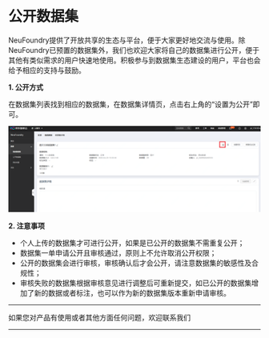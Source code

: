 # 公开数据集

NeuFoundry提供了开放共享的生态与平台，便于大家更好地交流与使用。除NeuFoundry已预置的数据集外，我们也欢迎大家将自己的数据集进行公开，便于其他有类似需求的用户快速地使用。积极参与到数据集生态建设的用户，平台也会给予相应的支持与鼓励。

**1. 公开方式**  

在数据集列表找到相应的数据集，在数据集详情页，点击右上角的“设置为公开”即可。

![选择公开](../../../../../image/AI-and-Machine-Learning/NeuFoundry/8.1.4/8.1.4.2/8.1.4.2.3/1.png)

**2. 注意事项**  

- 个人上传的数据集才可进行公开，如果是已公开的数据集不需重复公开；  
- 数据集一单申请公开且审核通过，原则上不允许取消公开权限；  
- 公开的数据集会进行审核，审核确认后才会公开，请注意数据集的敏感性及合规性；  
- 审核失败的数据集根据审核意见进行调整后可重新提交，如已公开的数据集增加了新的数据或者标注，也可以作为新的数据集版本重新申请审核。  


---

如果您对产品有使用或者其他方面任何问题，欢迎联系我们

---